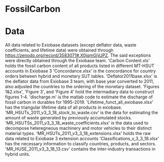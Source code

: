 # FossilCarbon
# Data 
All data related to Exiobase datasets (except deflator data, waste coefficients, and lifetime data) were obtained through https://zenodo.org/record/3583071#.X0jqmGjVJPZ. The said exceptions were directly obtained through the Exiobase team.
'Carbon Content.xls' holds the fossil carbon content of all products listed in different MT-HSUT accounts in Exiobase 3
'Concordance.xlsx' is the concordance for country orders between hybrid and monetary SUT tables.
'Deflator2011base.xlsx' is the deflator data from Exiobase 3 team, with base year converted to 2011, also adjusted the countries to the ordering of the monetary dataset.
'Figures 1&2.xlsx', 'Figure 3', and 'Figure 4' hold the intermadiary data to construct figures 1-4.
'discharge.m' is the matlab code to estimate the discharge of fossil carbon in durables for 1995-2019.
'Lifetime_funct_all_exiobase.xlsx' has the triangular lifetime data of all products in exiobase.
'MR_HSUTs_2011_v3_3_18_stock_to_waste.csv' is the data for estimating the amount of waste generated by previously accumulated stocks.
'MR_HSUTSs_2011_v3_3_18_waste_coefficients.xlsx' is the data used to decompose heteregneous machinery and motor vehicles to their distinct material types.
'MR_HSUTs_2011_v3_3_18_extensions.xlsx' holds the raw data related to Exiobase 3 extension accounts 
'Classifications_v_3_3_18.xlsx' has the necessary information to classify countries, products, and sectors.
'MR_HUSE_2011_v3_3_18_13.csv' contains the inter-industry transactions in hybrid units.


